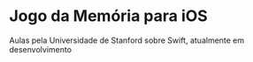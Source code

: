 # Jogo da Memória para iOS

Aulas pela Universidade de Stanford sobre Swift, atualmente em desenvolvimento
